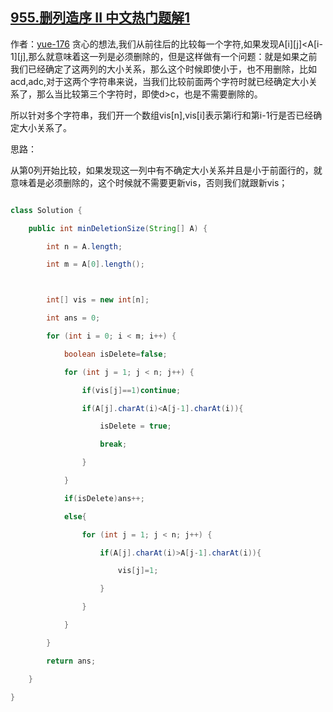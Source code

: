 ## [955.删列造序 II 中文热门题解1](https://leetcode.cn/problems/delete-columns-to-make-sorted-ii/solutions/100000/shan-lie-zao-xu-by-yue-176)

作者：[yue-176](https://leetcode.cn/u/yue-176)
贪心的想法,我们从前往后的比较每一个字符,如果发现A[i][j]<A[i-1][j],那么就意味着这一列是必须删除的，但是这样做有一个问题：就是如果之前我们已经确定了这两列的大小关系，那么这个时候即使小于，也不用删除，比如acd,adc,对于这两个字符串来说，当我们比较前面两个字符时就已经确定大小关系了，那么当比较第三个字符时，即使d>c，也是不需要删除的。
所以针对多个字符串，我们开一个数组vis[n],vis[i]表示第i行和第i-1行是否已经确定大小关系了。
思路：
从第0列开始比较，如果发现这一列中有不确定大小关系并且是小于前面行的，就意味着是必须删除的，这个时候就不需要更新vis，否则我们就跟新vis；

```java
class Solution {
    public int minDeletionSize(String[] A) {
        int n = A.length;
        int m = A[0].length();

        int[] vis = new int[n];
        int ans = 0;
        for (int i = 0; i < m; i++) {
            boolean isDelete=false;
            for (int j = 1; j < n; j++) {
                if(vis[j]==1)continue;
                if(A[j].charAt(i)<A[j-1].charAt(i)){
                    isDelete = true;
                    break;
                }
            }
            if(isDelete)ans++;
            else{
                for (int j = 1; j < n; j++) {
                    if(A[j].charAt(i)>A[j-1].charAt(i)){
                        vis[j]=1;
                    }
                }
            }
        }
        return ans;
    }
}
```
